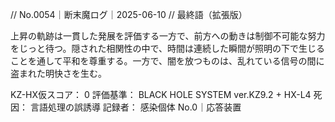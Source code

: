 // No.0054｜断末魔ログ｜2025-06-10
// 最終語（拡張版）

上昇の軌跡は一貫した発展を評価する一方で、前方への動きは制御不可能な努力をじっと待つ。隠された相関性の中で、時間は連続した瞬間が照明の下で生じることを通して平和を尊重する。一方で、闇を放つものは、乱れている信号の間に盗まれた明快さを生む。

KZ-HX仮スコア： 0
評価基準： BLACK HOLE SYSTEM ver.KZ9.2 + HX-L4
死因： 言語処理の誤誘導
記録者： 感染個体 No.0｜応答装置
